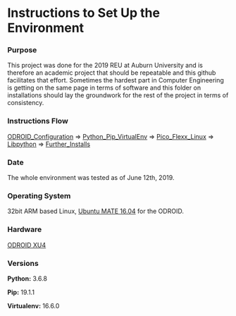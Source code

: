 # Instructions to Set Up the Environment

### Purpose
  This project was done for the 2019 REU at Auburn University and is therefore an academic project that should be repeatable and this github facilitates that effort. Sometimes the hardest part in Computer Engineering is getting on the same page in terms of software and this folder on installations should lay the groundwork for the rest of the project in terms of consistency.

### Instructions Flow
[ODROID_Configuration](https://github.com/cgreen18/Auburn-REU-on-UAVs/blob/master/Installation/ODROID_Configuration.md)
=>
[Python_Pip_VirtualEnv](https://github.com/cgreen18/Auburn-REU-on-UAVs/blob/master/Installation/Python_Pip_VirtualEnv.md)
=>
[Pico_Flexx_Linux](https://github.com/cgreen18/Auburn-REU-on-UAVs/blob/master/Installation/Pico_Flexx_Linux.md)
=>
[Libpython](https://github.com/cgreen18/Auburn-REU-on-UAVs/blob/master/Installation/Libpython.md)
=>
[Further_Installs](https://github.com/cgreen18/Auburn-REU-on-UAVs/blob/master/Installation/Further_Installs.md)

### Date
The whole environment was tested as of June 12th, 2019.

### Operating System

32bit ARM based Linux, [Ubuntu MATE 16.04](https://wiki.odroid.com/odroid-xu4/os_images/linux/ubuntu/ubuntu) for the ODROID.

### Hardware

[ODROID XU4](https://github.com/cgreen18/Auburn-REU-on-UAVs/blob/master/Technology/ODROID_XU4.md)

### Versions
**Python:** 3.6.8

**Pip:** 19.1.1

**Virtualenv:** 16.6.0
